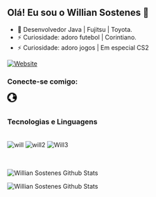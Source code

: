 ## Olá! Eu sou o Willian Sostenes 👋


- 🔭 Desenvolvedor Java | Fujitsu | Toyota.
- ⚡ Curiosidade: adoro futebol | Corintiano.
- ⚡ Curiosidade: adoro jogos | Em especial CS2




[![Website](https://img.shields.io/website?label=In-Willian-Sostenes&style=for-the-badge&url=https%3A%2F%2Fcodestackr.com)](https://www.linkedin.com/in/willian-sostenes-92b1a1185/)


### Conecte-se comigo:

[<img align="left" alt="Willian Sostenes" width="22px" src="https://raw.githubusercontent.com/iconic/open-iconic/master/svg/globe.svg" />](https://www.linkedin.com/in/willian-sostenes-92b1a1185/)

<br />
<br />

### Tecnologias e Linguagens

<div style="display: inline_block"><br>
  <img align="center" alt="will" height="30" width="40" src="https://cdn.jsdelivr.net/gh/devicons/devicon@latest/icons/java/java-original.svg"">
  <img align="center" alt="will2" height="30" width="40" src="https://cdn.jsdelivr.net/gh/devicons/devicon@latest/icons/spring/spring-original.svg"">
  <img align="center" alt="Will3" height="30" width="40" src="https://cdn.jsdelivr.net/gh/devicons/devicon@latest/icons/angular/angular-original.svg"">
  

  

</div>





<br />
<br />

![Willian Sostenes Github Stats](https://github-readme-stats.vercel.app/api?username=willjp04&show_icons=true&theme=radical)

![Willian Sostenes Github Stats](https://github-readme-stats.vercel.app/api/top-langs/?username=willjp04)
